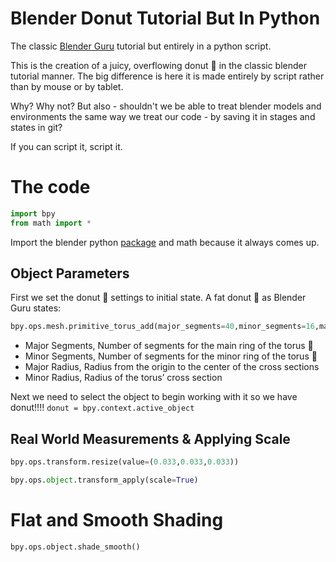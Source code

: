 # Blender Donut Tutorial But In Python
The classic [Blender Guru](https://www.youtube.com/channel/UCOKHwx1VCdgnxwbjyb9Iu1g) tutorial but entirely in a python script.

This is the creation of a juicy, overflowing donut :doughnut: in the classic blender tutorial manner. The big difference is here it is made entirely by script rather than by mouse or by tablet.

Why? Why not? But also - shouldn't we be able to treat blender models and environments the same way we treat our code - by saving it in stages and states in git?

If you can script it, script it.

# The code

```python
import bpy 
from math import *
```

Import the blender python [package](https://pypi.org/project/bpy/) and math because it always comes up. 

## Object Parameters 

First we set the donut :doughnut: settings to initial state. A fat donut :doughnut: as Blender Guru states: 

```python
bpy.ops.mesh.primitive_torus_add(major_segments=40,minor_segments=16,major_radius=0.91,minor_radius=0.61)
```

* Major Segments, Number of segments for the main ring of the torus :ox:
* Minor Segments, Number of segments for the minor ring of the torus :ox:
* Major Radius, Radius from the origin to the center of the cross sections
* Minor Radius, Radius of the torus’ cross section

Next we need to select the object to begin working with it so we have donut!!!!
`donut = bpy.context.active_object`

## Real World Measurements & Applying Scale
```python
bpy.ops.transform.resize(value=(0.033,0.033,0.033))

bpy.ops.object.transform_apply(scale=True)
```

# Flat and Smooth Shading 
```bpy.ops.object.shade_smooth()```
